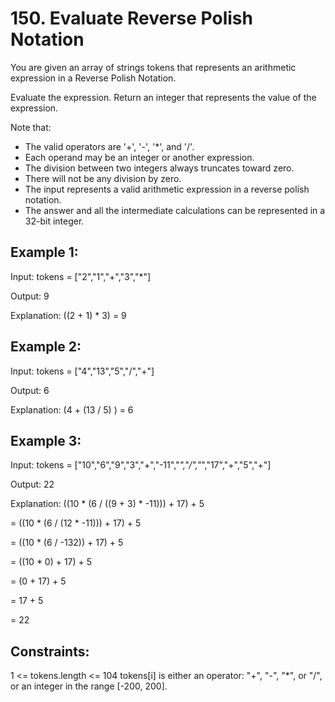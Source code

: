 # 150. Evaluate Reverse Polish Notation


You are given an array of strings tokens that represents an arithmetic expression in a Reverse Polish Notation.

Evaluate the expression. Return an integer that represents the value of the expression.

Note that:
- The valid operators are '+', '-', '*', and '/'.
- Each operand may be an integer or another expression.
- The division between two integers always truncates toward zero.
- There will not be any division by zero.
- The input represents a valid arithmetic expression in a reverse polish notation.
- The answer and all the intermediate calculations can be represented in a 32-bit integer.
 
## Example 1:
Input: tokens = ["2","1","+","3","*"]

Output: 9

Explanation: ((2 + 1) * 3) = 9

## Example 2:
Input: tokens = ["4","13","5","/","+"]

Output: 6

Explanation: (4 + (13 / 5) ) = 6

## Example 3:
Input: tokens = ["10","6","9","3","+","-11","*","/","*","17","+","5","+"]

Output: 22

Explanation: ((10 * (6 / ((9 + 3) * -11))) + 17) + 5

= ((10 * (6 / (12 * -11))) + 17) + 5

= ((10 * (6 / -132)) + 17) + 5

= ((10 * 0) + 17) + 5

= (0 + 17) + 5

= 17 + 5

= 22
 
## Constraints:
1 <= tokens.length <= 104
tokens[i] is either an operator: "+", "-", "*", or "/", or an integer in the range [-200, 200].